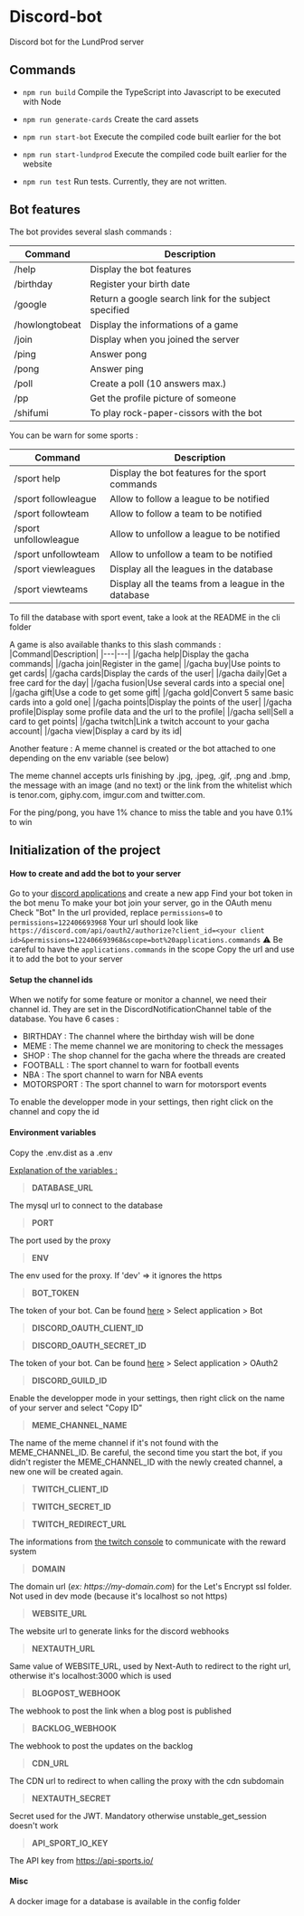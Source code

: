 # Discord-bot

Discord bot for the LundProd server

## Commands

- `npm run build`
  Compile the TypeScript into Javascript to be executed with Node

- `npm run generate-cards`
  Create the card assets

- `npm run start-bot`
  Execute the compiled code built earlier for the bot

- `npm run start-lundprod`
  Execute the compiled code built earlier for the website

- `npm run test`
  Run tests. Currently, they are not written.

## Bot features

The bot provides several slash commands :

| Command        | Description                                           |
| -------------- | ----------------------------------------------------- |
| /help          | Display the bot features                              |
| /birthday      | Register your birth date                              |
| /google        | Return a google search link for the subject specified |
| /howlongtobeat | Display the informations of a game                    |
| /join          | Display when you joined the server                    |
| /ping          | Answer pong                                           |
| /pong          | Answer ping                                           |
| /poll          | Create a poll (10 answers max.)                       |
| /pp            | Get the profile picture of someone                    |
| /shifumi       | To play rock-paper-cissors with the bot               |

You can be warn for some sports :

| Command               | Description                                         |
| --------------------- | --------------------------------------------------- |
| /sport help           | Display the bot features for the sport commands     |
| /sport followleague   | Allow to follow a league to be notified             |
| /sport followteam     | Allow to follow a team to be notified               |
| /sport unfollowleague | Allow to unfollow a league to be notified           |
| /sport unfollowteam   | Allow to unfollow a team to be notified             |
| /sport viewleagues    | Display all the leagues in the database             |
| /sport viewteams      | Display all the teams from a league in the database |

To fill the database with sport event, take a look at the README in the cli folder

A game is also available thanks to this slash commands :
|Command|Description|
|---|---|
|/gacha help|Display the gacha commands|
|/gacha join|Register in the game|
|/gacha buy|Use points to get cards|
|/gacha cards|Display the cards of the user|
|/gacha daily|Get a free card for the day|
|/gacha fusion|Use several cards into a special one|
|/gacha gift|Use a code to get some gift|
|/gacha gold|Convert 5 same basic cards into a gold one|
|/gacha points|Display the points of the user|
|/gacha profile|Display some profile data and the url to the profile|
|/gacha sell|Sell a card to get points|
|/gacha twitch|Link a twitch account to your gacha account|
|/gacha view|Display a card by its id|

Another feature :
A meme channel is created or the bot attached to one depending on the env variable (see below)

The meme channel accepts urls finishing by .jpg, .jpeg, .gif, .png and .bmp, the message with an image (and no text) or the link from the whitelist which is tenor.com, giphy.com, imgur.com and twitter.com.

For the ping/pong, you have 1% chance to miss the table and you have 0.1% to win

## Initialization of the project

#### How to create and add the bot to your server

Go to your [discord applications](https://discordapp.com/developers/applications) and create a new app
Find your bot token in the bot menu
To make your bot join your server, go in the OAuth menu
Check "Bot"
In the url provided, replace `permissions=0` to `permissions=122406693968`
Your url should look like `https://discord.com/api/oauth2/authorize?client_id=<your client id>&permissions=122406693968&scope=bot%20applications.commands`
⚠ Be careful to have the `applications.commands` in the scope
Copy the url and use it to add the bot to your server

#### Setup the channel ids

When we notify for some feature or monitor a channel, we need their channel id. They are set in the DiscordNotificationChannel table of the database. You have 6 cases :

- BIRTHDAY : The channel where the birthday wish will be done
- MEME : The meme channel we are monitoring to check the messages
- SHOP : The shop channel for the gacha where the threads are created
- FOOTBALL : The sport channel to warn for football events
- NBA : The sport channel to warn for NBA events
- MOTORSPORT : The sport channel to warn for motorsport events

To enable the developper mode in your settings, then right click on the channel and copy the id

#### Environment variables

Copy the .env.dist as a .env

<u>Explanation of the variables :</u>

> **DATABASE_URL**

The mysql url to connect to the database

> **PORT**

The port used by the proxy

> **ENV**

The env used for the proxy. If 'dev' => it ignores the https

> **BOT_TOKEN**

The token of your bot. Can be found [here](https://discord.com/developers/applications) > Select application > Bot

> **DISCORD_OAUTH_CLIENT_ID**

> **DISCORD_OAUTH_SECRET_ID**

The token of your bot. Can be found [here](https://discord.com/developers/applications) > Select application > OAuth2

> **DISCORD_GUILD_ID**

Enable the developper mode in your settings, then right click on the name of your server and select "Copy ID"

> **MEME_CHANNEL_NAME**

The name of the meme channel if it's not found with the MEME_CHANNEL_ID. Be careful, the second time you start the bot, if you didn't register the MEME_CHANNEL_ID with the newly created channel, a new one will be created again.

> **TWITCH_CLIENT_ID**

> **TWITCH_SECRET_ID**

> **TWITCH_REDIRECT_URL**

The informations from [the twitch console](https://dev.twitch.tv/console/apps) to communicate with the reward system

> **DOMAIN**

The domain url (_ex: https://my-domain.com_) for the Let's Encrypt ssl folder. Not used in dev mode (because it's localhost so not https)

> **WEBSITE_URL**

The website url to generate links for the discord webhooks

> **NEXTAUTH_URL**

Same value of WEBSITE_URL, used by Next-Auth to redirect to the right url, otherwise it's localhost:3000 which is used

> **BLOGPOST_WEBHOOK**

The webhook to post the link when a blog post is published

> **BACKLOG_WEBHOOK**

The webhook to post the updates on the backlog

> **CDN_URL**

The CDN url to redirect to when calling the proxy with the cdn subdomain

> **NEXTAUTH_SECRET**

Secret used for the JWT. Mandatory otherwise unstable_get_session doesn't work

> **API_SPORT_IO_KEY**

The API key from https://api-sports.io/

#### Misc

A docker image for a database is available in the config folder
